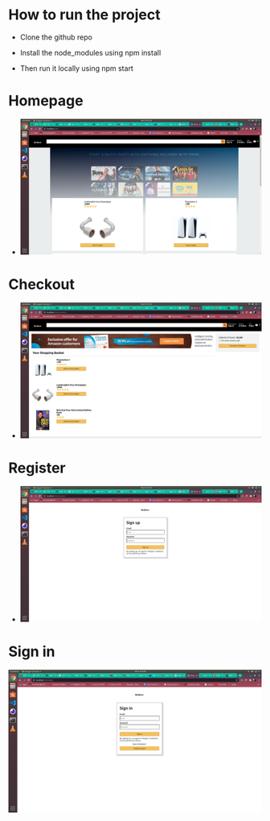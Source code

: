 # How to run the project 

- Clone the github repo

- Install the node_modules using npm install

- Then run it locally using npm start


# Homepage

- <img src="./images/landingpage.png" />

# Checkout

- <img src="./images/checkout.png" />

# Register 

- <img src="./images/register.png" />

# Sign in 

<img src="./images/signin.png" />